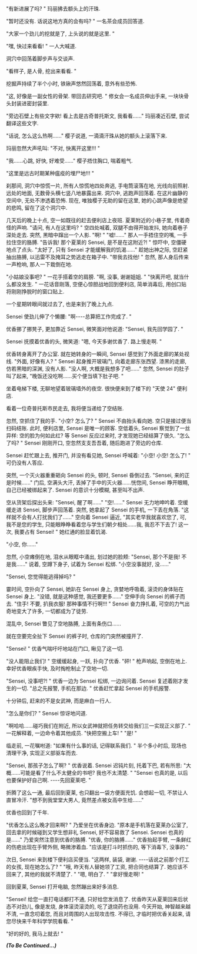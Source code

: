 "有新进展了吗? " 玛丽拂去额头上的汗珠.

"暂时还没有. 话说这地方真的会有吗? " 一名茶会成员回答道.

"大家一个劲儿的挖就是了, 上头说的就是这里. "

"嘿, 快过来看看! " 一人大喊道.

洞穴中回荡着脚步声与交谈声.

"看样子, 是人骨, 挖出来看看. "

挖掘声持续了半个小时, 铁锹声悠然回荡着, 意外有些恐怖.

"这, 好像是一副女性的骨架. 带回去研究吧. " 修女会一名成员伸出手来, 一块块骨头封装进密封袋里.

"旁边石壁上有些文字欸! 看上去是古奇普托斯文, 我看看......" 玛丽凑近石壁, 尝试翻译这些文字.

"话说, 怎么这么热啊......" 樱子说道, 一滴滴汗珠从她的额头上滚落下来.

玛丽忽然大声吼叫: "不对, 快离开这里!!! "

"我......心跳, 好快, 好难受......" 樱子捂住胸口, 喘着粗气.

"这里是远古时期某种瘟疫的埋尸地!!! "

刹那间, 洞穴中惊慌一片, 所有人惊慌地四处奔逃, 手电筒滚落在地, 光线向前照射. 远处的地面, 无数骨头横七竖八地暴露出来. 洞穴中, 逃跑声回荡着. 在这片幽静的空间中, 无处不渗透着恐怖. 现在, 唯独樱子无助的留在这里, 她的心跳声像是绝望的悲鸣, 留在了这个洞穴中.

几天后的晚上十点, 空一如既往的赶去便利店上夜班. 夏莱附近的小巷子里, 传着奇怪的声响. "请问, 有人在这里吗? " 空四处喊着, 双腿不由得开始发抖, 她向着巷子深处走去. 突然, 黑暗中蹿出一个人影. "啊! " "嘘!......" 那人一手捂住空的嘴, 一手拉住空的胳膊. "告诉我! 那个夏莱的 Sensei, 是不是在这附近?! " 惊吓中, 空僵硬地点了点头. "太好了, 只有 Sensei 才能缓解我的饥渴......" 趁她出神之际, 空赶紧抽出胳膊, 以迅雷不及掩耳之势逃走在箱子中. "带我去找他! " 忽然, 那人身后传来一声枪响, 那人一下栽倒在地.

"小姑娘没事吧? " 一花手搭着空的肩膀. "啊, 没事, 谢谢姐姐. " "快离开吧, 就当什么都没发生. " 一花话音刚落, 空便心惊胆战地回到便利店, 简单消毒后, 用创口贴将刚刚挣脱时的窗口贴上.

一个星期转眼间就过去了, 也是来到了晚上九点.

Sensei 使劲儿伸了个懒腰: "啊----总算把工作完成了. "

优香挪了挪凳子, 更加靠近 Sensei, 微笑面对他说道: "Sensei, 我先回学园了. "

Sensei 抚摸着优香的头, 微笑道: "嗯, 今天多谢优香了. 路上慢走啊. "

优香转身离开了办公室. 就在她转身的一瞬间, Sensei 感觉到了外面走廊的某处视线. "外面, 好像有人? " Sensei 起身推开玻璃门, 向着走廊东张西望. 漆黑的走廊, 仿若黑暗的深渊, 没有人影. "没人啊, 大概是我想多了吧......" 忽然, Sensei 的肚子叫了起来, "晚饭还没吃啊......买个便当填下肚子吧. "

坐着电梯下楼, 无聊地望着玻璃墙外的夜空. 很快便来到了楼下的 "天使 24" 便利店.

看着一位奇普托斯市民走去, 我将便当递给了空结账.

忽然, 空抓住了我的手. "小空? 怎么了? " Sensei 不由抬头看向她. 空只是接过便当扫码结账. 此时, 便利店里, Sensei 是唯一的顾客. 空低着头, Sensei 察觉到了一丝异样: 空的脸为何如此红? 等 Sensei 反应过来时, 才发现她已经结算了很久. "怎么了吗? " Sensei 刚刚开口, 空忽然支支吾吾着, 随后跑进了旁边的仓库.

Sensei 赶忙跟上去, 推开门, 并没有看见她, Sensei 呼喊着: "小空! 小空! 怎么了! " 可仍没有人答应.

突然, 一个灭火器重重砸向 Sensei 的头, 顿时, Sensei 昏倒过去. "Sensei, 来的正是时候......" 门后, 空满头大汗, 丢掉了手中的灭火器......恍惚间, Sensei 睁开眼睛, 自己已经被绑起来了. Sensei 的意识十分模糊, 甚至叫不出声.

空从货架后探出头来: "Sensei, 醒了啊......" "空!......" Sensei 无力地呻吟着. 空缓缓走进 Sensei, 脚步声回荡着. 突然, 她拿起了 Sensei 的手机, 一下丢在角落. "这样就不会有人打扰我们了......" 空向着 Sensei 逼近, "其实老早我就喜欢您了, 可, 我不是您的学生, 只能眼睁睁看着您与学生们朝夕相处......我, 我忍不下去了! 这一次, 我要占有 Sensei! " 她红通的脸显着饥渴.

"小空, 你......"

忽然, 小空瘫倒在地, 泪水从眼眶中涌出, 划过她的脸颊: "Sensei, 那个不是我! 不是我......" 说着, 空蹲下身子, 试着为 Sensei 松绑. "小空没事就好, 没......"

"Sensei, 您觉得能逃得掉吗? "

霎时间, 空扑向了 Sensei, 她趴在 Sensei 身上, 贪婪地呼吸着, 滚烫的身体贴在 Sensei 身上. "没错, 就是这种感觉, 我还要更多......" 空伸手向 Sensei 的裤子而去. "住手! 不要, 扒我衣服! 那种事情不行啊!!! " Sensei 奋力挣扎着, 可空的力气出奇地变大了许多, 一切都成为了徒劳.

混乱中, Sensei 瞥见了空地胳膊, 上面有条伤口......

就在空要完全扯下 Sensei 的裤子时, 仓库的门突然被撞开了.

"Sensei! " 优香气喘吁吁地站在门口, 瞅见了这一切.

"没人能阻止我们! " 空缓缓起身, 一跃, 扑向了优香. "砰! " 枪声响起, 空倒在地上. 幸好优香眼疾手快, 及时掏枪制止了空地一切.

"Sensei, 没事吧?! " 优香一边为 Sensei 松绑, 一边询问着. Sensei 复述着刚才发生的一切. "总之先报警, 手机在那边. " 优香赶忙拿起 Sensei 的手机报警.

十分钟后, 赶来的不是女武神, 而是麻白一行人.

"怎么是你们? " Sensei 惊讶地问道.

"啊哈哈......碰巧我们在附近, 所以女武神就把任务转交给我们三一实现正义部了. " 一花解释着, 一边命令着其他成员. "快把空搬上车! " "是! "

临走前, 一花嘱咐道: "如果有什么事的话, 记得联系我们. " 半个多小时后, 现场也清理干净, 实现正义部驱车而去.

"Sensei, 那孩子怎么了啊? " 优香说着. Sensei 迟钝片刻, 托着下巴, 若有所思: "大概......可能是看了什么不太健全的书吧? 我也不太清楚. " "Sensei 也真的是, 以后也要保护好自己啊. ----先回夏莱吧. "

折腾了这么一通, 最后回到夏莱, 也只翻出一袋方便面充饥. 会想起一切, 不禁让人直冒冷汗. "想不到我堂堂大男人, 竟然差点被女高中生给......"

优香也回到了千年.

"优香怎么这么晚才回来啊? " 乃爱坐在优香身边. "原本是手机落在夏莱办公室了, 回去拿的时候碰到又学生想非礼 Sensei, 好不容易救了 Sensei. Sensei 也真的是......" 乃爱突然注意到优香的胳膊. "优香, 你的胳膊......" 优香抬起手臂, 一条鲜红的伤疤出现在手臂外侧, 略微渗着血. "应该是打斗时抓伤的, 等下消毒下, 没事的."

次日, Sensei 来到楼下便利店买便当. "这两样, 装袋, 谢谢. ----话说之前那个打工的女孩, 现在她怎么了? " "哦, 昨天有人替她领了工资, 把合同也结算了. 她应该不回来了, 其他的我就不清楚了. " "嗯, 明白了. " "拿好慢走啊! "

回到夏莱, Sensei 打开电脑, 忽然蹦出来好多消息.

"Sensei! 给您一直打电话都打不通, 只好给您发消息了. 优香昨天从夏莱回来后状态不对劲儿, 像是发烧, 身体滚烫滚烫的, 吃了退烧药也没用. 今天开始, 神智越来越不清, 一直念叨着您, 而且对周围的人出现攻击性. 不得已, 才临时把优香关起来, 请您尽快来千年科学学院看看. "

"好的好的, 我马上就去! "

***(To Be Continued...)***